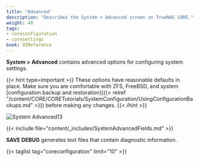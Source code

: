 ```yaml
---
title: "Advanced"
description: "Describes the System > Advanced screen on TrueNAS CORE."
weight: 40
tags:
- coreconfiguration
- coresettings
book: UIReference
---
```


**System > Advanced** contains advanced options for configuring system settings.

{{< hint type=important >}}
These options have reasonable defaults in place.
Make sure you are comfortable with ZFS, FreeBSD, and system [configuration backup and restoration]({{< relref "/content/CORE/CORETutorials/SystemConfiguration/UsingConfigurationBackups.md" >}}) before making any changes.
{{< /hint >}}

![System Advanced13](/images/CORE/System/SystemAdvanced13.png "Advanced Settings")

{{< include file="content/_includes/SystemAdvancedFields.md" >}}

**SAVE DEBUG** generates text files that contain diagnostic information.

{{< taglist tag="coreconfiguration" limit="10" >}}
